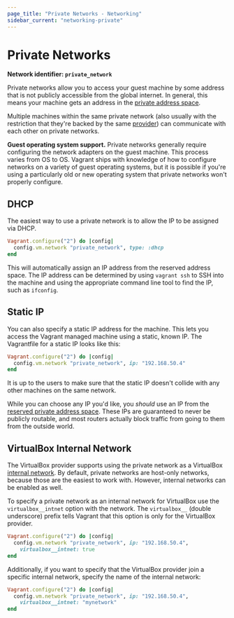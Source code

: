 ```yaml
---
page_title: "Private Networks - Networking"
sidebar_current: "networking-private"
---
```


# Private Networks

**Network identifier: `private_network`**

Private networks allow you to access your guest machine by some address
that is not publicly accessible from the global internet. In general, this
means your machine gets an address in the [private address space](http://en.wikipedia.org/wiki/Private_network#Private_IPv4_address_spaces).

Multiple machines within the same private network (also usually with the
restriction that they're backed by the same [provider](/v2/providers/index.html))
can communicate with each other on private networks.

<div class="alert alert-info">
	<p>
		<strong>Guest operating system support.</strong> Private networks
		generally require configuring the network adapters on the guest
		machine. This process varies from OS to OS. Vagrant ships with
		knowledge of how to configure networks on a variety of guest
		operating systems, but it is possible if you're using a particularly
		old or new operating system that private networks won't properly
		configure.
	</p>
</div>

## DHCP

The easiest way to use a private network is to allow the IP to be assigned
via DHCP.

```ruby
Vagrant.configure("2") do |config|
  config.vm.network "private_network", type: :dhcp
end
```

This will automatically assign an IP address from the reserved address space.
The IP address can be determined by using `vagrant ssh` to SSH into the
machine and using the appropriate command line tool to find the IP,
such as `ifconfig`.

## Static IP

You can also specify a static IP address for the machine. This lets you
access the Vagrant managed machine using a static, known IP. The
Vagrantfile for a static IP looks like this:

```ruby
Vagrant.configure("2") do |config|
  config.vm.network "private_network", ip: "192.168.50.4"
end
```

It is up to the users to make sure that the static IP doesn't collide
with any other machines on the same network.

While you can choose any IP you'd like, you _should_ use an IP from
the [reserved private address space](http://en.wikipedia.org/wiki/Private_network#Private_IPv4_address_spaces). These IPs are guaranteed to never be publicly routable,
and most routers actually block traffic from going to them from the
outside world.

## VirtualBox Internal Network

The VirtualBox provider supports using the private network as a
VirtualBox [internal network](https://www.virtualbox.org/manual/ch06.html#network_internal).
By default, private networks are host-only networks, because those are the
easiest to work with. However, internal networks can be enabled as well.

To specify a private network as an internal network for VirtualBox
use the `virtualbox__intnet` option with the network. The `virtualbox__`
(double underscore) prefix tells Vagrant that this option is only for the
VirtualBox provider.

```ruby
Vagrant.configure("2") do |config|
  config.vm.network "private_network", ip: "192.168.50.4",
    virtualbox__intnet: true
end
```

Additionally, if you want to specify that the VirtualBox provider join
a specific internal network, specify the name of the internal network:

```ruby
Vagrant.configure("2") do |config|
  config.vm.network "private_network", ip: "192.168.50.4",
    virtualbox__intnet: "mynetwork"
end
```
